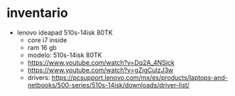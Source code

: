 # inventario
- lenovo ideapad 510s-14isk 80TK
  - core i7 inside
  - ram 16 gb
  - modelo: 510s-14isk 80TK
  - https://www.youtube.com/watch?v=Dq2A_4NSick
  - https://www.youtube.com/watch?v=gZjgCuIzJ3w
  - drivers: https://pcsupport.lenovo.com/mx/es/products/laptops-and-netbooks/500-series/510s-14isk/downloads/driver-list/
